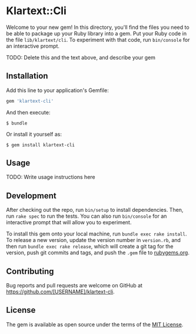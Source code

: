 # Klartext::Cli

Welcome to your new gem! In this directory, you'll find the files you need to be able to package up your Ruby library into a gem. Put your Ruby code in the file `lib/klartext/cli`. To experiment with that code, run `bin/console` for an interactive prompt.

TODO: Delete this and the text above, and describe your gem

## Installation

Add this line to your application's Gemfile:

```ruby
gem 'klartext-cli'
```

And then execute:

    $ bundle

Or install it yourself as:

    $ gem install klartext-cli

## Usage

TODO: Write usage instructions here

## Development

After checking out the repo, run `bin/setup` to install dependencies. Then, run `rake spec` to run the tests. You can also run `bin/console` for an interactive prompt that will allow you to experiment.

To install this gem onto your local machine, run `bundle exec rake install`. To release a new version, update the version number in `version.rb`, and then run `bundle exec rake release`, which will create a git tag for the version, push git commits and tags, and push the `.gem` file to [rubygems.org](https://rubygems.org).

## Contributing

Bug reports and pull requests are welcome on GitHub at https://github.com/[USERNAME]/klartext-cli.


## License

The gem is available as open source under the terms of the [MIT License](http://opensource.org/licenses/MIT).

